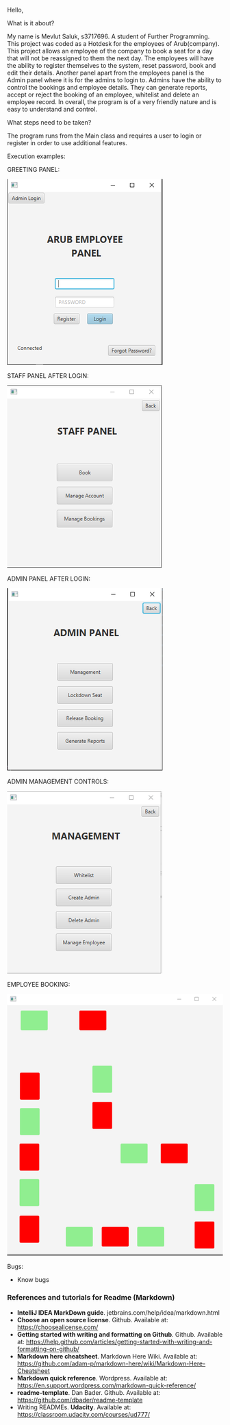 Hello,

What is it about?

My name is Mevlut Saluk, s3717696. A student of Further Programming. This project was coded as a Hotdesk for the employees of 
Arub(company). This project allows an employee of the company to book a seat for a day that will
not be reassigned to them the next day. The employees will have the ability to register 
themselves to the system, reset password, book and edit their details. Another panel apart from
the employees panel is the Admin panel where it is for the admins to login to. Admins have
the ability to control the bookings and employee details. They can generate reports, accept or reject
the booking of an employee, whitelist and delete an employee record. In overall, the program is of a very friendly nature and is easy to understand and control.

What steps need to be taken?

The program runs from the Main class and requires a user to login or register in order
to use additional features.

Execution examples:

GREETING PANEL:

![img_1.png](img_1.png)

STAFF PANEL AFTER LOGIN:

![img.png](img.png)

ADMIN PANEL AFTER LOGIN:
    
![img_2.png](img_2.png)

ADMIN MANAGEMENT CONTROLS:

![img_3.png](img_3.png)

EMPLOYEE BOOKING:

![img_4.png](img_4.png)

Bugs:
- Know bugs




### References and tutorials for Readme (Markdown)
- **IntelliJ IDEA MarkDown guide**. jetbrains.com/help/idea/markdown.html
- **Choose an open source license**. Github. Available at: https://choosealicense.com/
- **Getting started with writing and formatting on Github**. Github. Available at: https://help.github.com/articles/getting-started-with-writing-and-formatting-on-github/
- **Markdown here cheatsheet**. Markdown Here Wiki. Available at: https://github.com/adam-p/markdown-here/wiki/Markdown-Here-Cheatsheet
- **Markdown quick reference**. Wordpress. Available at: https://en.support.wordpress.com/markdown-quick-reference/
- **readme-template**. Dan Bader. Github. Available at: https://github.com/dbader/readme-template
- Writing READMEs. **Udacity**. Available at: https://classroom.udacity.com/courses/ud777/
